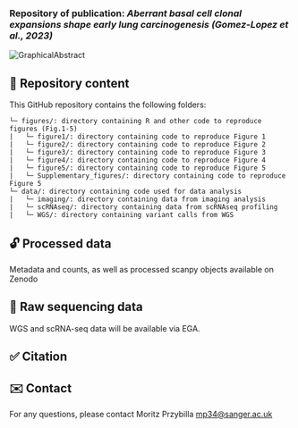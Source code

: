 ### Repository of publication: *Aberrant basal cell clonal expansions shape early lung carcinogenesis (Gomez-Lopez et al., 2023)*

![GraphicalAbstract]()

## :file_folder: Repository content ###

This GitHub repository contains the following folders:
```
└─ figures/: directory containing R and other code to reproduce figures (Fig.1-5)
|   └─ figure1/: directory containing code to reproduce Figure 1
|   └─ figure2/: directory containing code to reproduce Figure 2
|   └─ figure3/: directory containing code to reproduce Figure 3
|   └─ figure4/: directory containing code to reproduce Figure 4
|   └─ figure5/: directory containing code to reproduce Figure 5
|   └─ Supplementary_figures/: directory containing code to reproduce Figure 5
└─ data/: directory containing code used for data analysis
|   └─ imaging/: directory containing data from imaging analysis
|   └─ scRNAseq/: directory containing data from scRNAseq profiling
|   └─ WGS/: directory containing variant calls from WGS
```

## :unlock: Processed data
Metadata and counts, as well as processed scanpy objects available on Zenodo

## :closed_lock_with_key: Raw sequencing data
WGS and scRNA-seq data will be available via EGA.

## :white_check_mark: Citation

## :envelope: Contact 

For any questions, please contact Moritz Przybilla <mp34@sanger.ac.uk>
